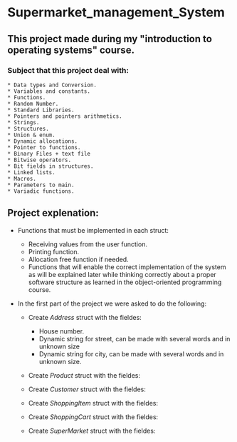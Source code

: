 # Supermarket_management_System

## This project made during my "introduction to operating systems" course.

### Subject that this project deal with:
    * Data types and Conversion.
    * Variables and constants.
    * Functions. 
    * Random Number.
    * Standard Libraries.
    * Pointers and pointers arithmetics.
    * Strings.
    * Structures.
    * Union & enum.
    * Dynamic allocations.
    * Pointer to functions.
    * Binary Files + text file
    * Bitwise operators.
    * Bit fields in structures.
    * Linked lists.
	* Macros.
    * Parameters to main.
    * Variadic functions.
    
## Project explenation:

* Functions that must be implemented in each struct:
    * Receiving values from the user function.
    * Printing function.
    * Allocation free function if needed.
    * Functions that will enable the correct implementation of the system as 
      will be explained later while thinking correctly about a proper software 
      structure as learned in the object-oriented programming course.
      
* In the first part of the project we were asked to do the following:
    * Create _Address_ struct with the fieldes:
      - House number.
      - Dynamic string for street, can be made with several words and in unknown size
      - Dynamic string for city, can be made with several words and in unknown size.
      
    * Create _Product_ struct with the fieldes:
    
    * Create _Customer_ struct with the fieldes:
    
    * Create _ShoppingItem_ struct with the fieldes:
    
    * Create _ShoppingCart_ struct with the fieldes:
    
    * Create _SuperMarket_ struct with the fieldes:
    


    

  
